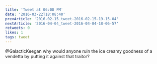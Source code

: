 ```yaml
---
title: 'Tweet at 06:08 PM'
date: '2016-03-22T18:08:40'
prevArticle: '2016-02-15_tweet-2016-02-15-19-15-04'
nextArticle: '2016-04-04_tweet-2016-04-04-18-06-57'
retweets: 0
likes: 1
tags: tweet
---
```

@GalacticKeegan why would anyone ruin the ice creamy goodness of a vendetta by putting it against that traitor?